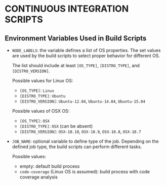 CONTINUOUS INTEGRATION SCRIPTS
==============================

Environment Variables Used in Build Scripts
-------------------------------------------

- `NODE_LABELS`: the variable defines a list of OS properties.  The set values are used by the
  build scripts to select proper behavior for different OS.

  The list should include at least `[OS_TYPE]`, `[DISTRO_TYPE]`, and `[DISTRO_VERSION]`.

  Possible values for Linux OS:

  * `[OS_TYPE]`: `Linux`
  * `[DISTRO_TYPE]`: `Ubuntu`
  * `[DISTRO_VERSION]`: `Ubuntu-12.04`, `Ubuntu-14.04`, `Ubuntu-15.04`

  Possible values of OSX OS:

  * `[OS_TYPE]`: `OSX`
  * `[DISTRO_TYPE]`: `OSX` (can be absent)
  * `[DISTRO_VERSION]`: `OSX-10.10`, `OSX-10.9`, `OSX-10.8`, `OSX-10.7`

- `JOB_NAME`: optional variable to define type of the job.  Depending on the defined job type,
  the build scripts can perform different tasks.

  Possible values:

  * empty: default build process
  * `code-coverage` (Linux OS is assumed): build process with code coverage analysis
